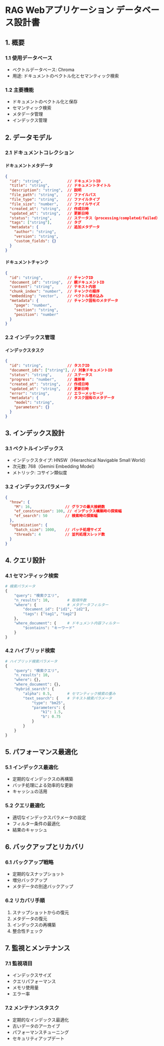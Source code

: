 # RAG Webアプリケーション データベース設計書

## 1. 概要

### 1.1 使用データベース
- ベクトルデータベース: Chroma
- 用途: ドキュメントのベクトル化とセマンティック検索

### 1.2 主要機能
- ドキュメントのベクトル化と保存
- セマンティック検索
- メタデータ管理
- インデックス管理

## 2. データモデル

### 2.1 ドキュメントコレクション

#### ドキュメントメタデータ
```json
{
  "id": "string",           // ドキュメントID
  "title": "string",        // ドキュメントタイトル
  "description": "string",  // 説明
  "file_path": "string",    // ファイルパス
  "file_type": "string",    // ファイルタイプ
  "file_size": "number",    // ファイルサイズ
  "created_at": "string",   // 作成日時
  "updated_at": "string",   // 更新日時
  "status": "string",       // ステータス（processing/completed/failed）
  "tags": ["string"],       // タグ
  "metadata": {             // 追加メタデータ
    "author": "string",
    "version": "string",
    "custom_fields": {}
  }
}
```

#### ドキュメントチャンク
```json
{
  "id": "string",           // チャンクID
  "document_id": "string",  // 親ドキュメントID
  "content": "string",      // テキスト内容
  "chunk_index": "number",  // チャンクの順序
  "embedding": "vector",    // ベクトル埋め込み
  "metadata": {             // チャンク固有のメタデータ
    "page": "number",
    "section": "string",
    "position": "number"
  }
}
```

### 2.2 インデックス管理

#### インデックスタスク
```json
{
  "id": "string",           // タスクID
  "document_ids": ["string"], // 対象ドキュメントID
  "status": "string",       // ステータス
  "progress": "number",     // 進捗率
  "created_at": "string",   // 作成日時
  "updated_at": "string",   // 更新日時
  "error": "string",        // エラーメッセージ
  "metadata": {             // タスク固有のメタデータ
    "model": "string",
    "parameters": {}
  }
}
```

## 3. インデックス設計

### 3.1 ベクトルインデックス
- インデックスタイプ: HNSW（Hierarchical Navigable Small World）
- 次元数: 768（Gemini Embedding Model）
- メトリック: コサイン類似度

### 3.2 インデックスパラメータ
```json
{
  "hnsw": {
    "M": 16,               // グラフの最大接続数
    "ef_construction": 100, // インデックス構築時の探索幅
    "ef_search": 50        // 検索時の探索幅
  },
  "optimization": {
    "batch_size": 1000,    // バッチ処理サイズ
    "threads": 4           // 並列処理スレッド数
  }
}
```

## 4. クエリ設計

### 4.1 セマンティック検索
```python
# 検索パラメータ
{
    "query": "検索クエリ",
    "n_results": 10,        # 取得件数
    "where": {              # メタデータフィルター
        "document_id": ["id1", "id2"],
        "tags": ["tag1", "tag2"]
    },
    "where_document": {     # ドキュメント内容フィルター
        "$contains": "キーワード"
    }
}
```

### 4.2 ハイブリッド検索
```python
# ハイブリッド検索パラメータ
{
    "query": "検索クエリ",
    "n_results": 10,
    "where": {},
    "where_document": {},
    "hybrid_search": {
        "alpha": 0.5,       # セマンティック検索の重み
        "text_search": {    # テキスト検索パラメータ
            "type": "bm25",
            "parameters": {
                "k1": 1.5,
                "b": 0.75
            }
        }
    }
}
```

## 5. パフォーマンス最適化

### 5.1 インデックス最適化
- 定期的なインデックスの再構築
- バッチ処理による効率的な更新
- キャッシュの活用

### 5.2 クエリ最適化
- 適切なインデックスパラメータの設定
- フィルター条件の最適化
- 結果のキャッシュ

## 6. バックアップとリカバリ

### 6.1 バックアップ戦略
- 定期的なスナップショット
- 増分バックアップ
- メタデータの別途バックアップ

### 6.2 リカバリ手順
1. スナップショットからの復元
2. メタデータの復元
3. インデックスの再構築
4. 整合性チェック

## 7. 監視とメンテナンス

### 7.1 監視項目
- インデックスサイズ
- クエリパフォーマンス
- メモリ使用量
- エラー率

### 7.2 メンテナンスタスク
- 定期的なインデックス最適化
- 古いデータのアーカイブ
- パフォーマンスチューニング
- セキュリティアップデート 